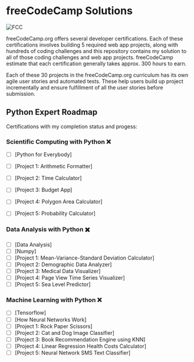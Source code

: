 # freeCodeCamp Solutions

![FCC ][fcc-img]

[fcc-img]:https://camo.githubusercontent.com/60c67cf9ac2db30d478d21755289c423e1f985c6/68747470733a2f2f73332e616d617a6f6e6177732e636f6d2f66726565636f646563616d702f776964652d736f6369616c2d62616e6e65722e706e67

freeCodeCamp.org offers several developer certifications. Each of these certifications involves building 5 required web app projects, along with hundreds of coding challenges and this repository contains my solution to all of those coding challenges and web app projects. freeCodeCamp estimate that each certification generally takes approx. 300 hours to earn.

Each of these 30 projects in the freeCodeCamp.org curriculum has its own agile user stories and automated tests. These help users build up project incrementally and ensure fulfillment of all the user stories before submission.

## Python Expert Roadmap 
   Certifications with my completion status and progess:


 ### **Scientific Computing with Python** ❌

* [ ] [Python for Everybody]
* [ ] [Project 1: Arithmetic Formatter]
* [ ] [Project 2: Time Calculator]
* [ ] [Project 3: Budget App]
* [ ] [Project 4: Polygon Area Calculator]
* [ ] [Project 5: Probability Calculator]


 ### **Data Analysis with Python** ✖️

* [ ] [Data Analysis]
* [ ] [Numpy]
* [ ] [Project 1: Mean-Variance-Standard Deviation Calculator]
* [ ] [Project 2: Demographic Data Analyzer]
* [ ] [Project 3: Medical Data Visualizer]
* [ ] [Project 4: Page View Time Series Visualizer]
* [ ] [Project 5: Sea Level Predictor]

 ### **Machine Learning with Python** ❌

* [ ] [Tensorflow]
* [ ] [How Neural Networks Work]
* [ ] [Project 1: Rock Paper Scissors]
* [ ] [Project 2: Cat and Dog Image Classifier]
* [ ] [Project 3: Book Recommendation Engine using KNN]
* [ ] [Project 4: Linear Regression Health Costs Calculator]
* [ ] [Project 5: Neural Network SMS Text Classifier]
